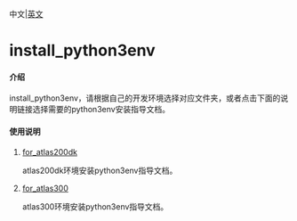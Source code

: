 中文|[英文](README_EN.md)

# install_python3env

#### 介绍

install_python3env，请根据自己的开发环境选择对应文件夹，或者点击下面的说明链接选择需要的python3env安装指导文档。

#### 使用说明

1. [for_atlas200dk](https://github.com/Huawei-Ascend/samples/tree/master/common/install_python3env/for_atlas200dk)

   atlas200dk环境安装python3env指导文档。

2. [for_atlas300](https://github.com/Huawei-Ascend/samples/tree/master/common/install_python3env/for_atlas300)

   atlas300环境安装python3env指导文档。